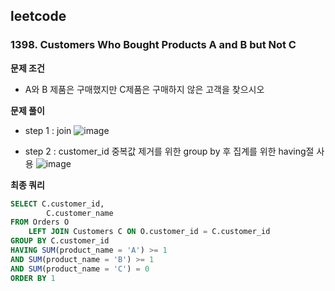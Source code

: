 ## leetcode 
### 1398. Customers Who Bought Products A and B but Not C
**문제 조건** 
-  A와 B 제품은 구매했지만 C제품은 구매하지 않은 고객을 찾으시오 

**문제 풀이**
- step 1 : join
![image](https://user-images.githubusercontent.com/106100150/222960732-b66c2627-5d41-4a82-a19d-926834989af6.png)

- step 2 : customer_id 중복값 제거를 위한 group by 후 집계를 위한 having절 사용 
![image](https://user-images.githubusercontent.com/106100150/222960844-c385ab93-136b-445f-8476-96ca735e9e5c.png)


**최종 쿼리**
```sql
SELECT C.customer_id,
        C.customer_name 
FROM Orders O 
    LEFT JOIN Customers C ON O.customer_id = C.customer_id
GROUP BY C.customer_id 
HAVING SUM(product_name = 'A') >= 1 
AND SUM(product_name = 'B') >= 1 
AND SUM(product_name = 'C') = 0
ORDER BY 1 
```

